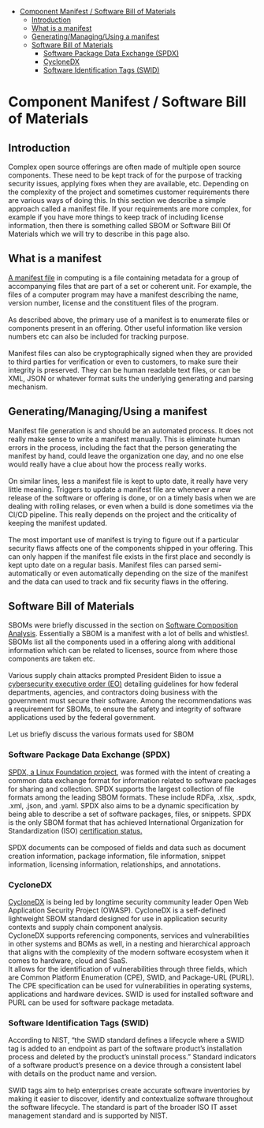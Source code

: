 - [Component Manifest / Software Bill of Materials](#component-manifest-software-bill-of-materials)
  - [Introduction](#introduction)
  - [What is a manifest](#what-is-a-manifest)
  - [Generating/Managing/Using a manifest](#generatingmanagingusing-a-manifest)
  - [Software Bill of Materials](#software-bill-of-materials)
    - [Software Package Data Exchange (SPDX)](#software-package-data-exchange-spdx)
    - [CycloneDX](#cyclonedx)
    - [Software Identification Tags (SWID)](#software-identification-tags-swid)

# Component Manifest / Software Bill of Materials

## Introduction
Complex open source offerings are often made of multiple open source components. These need to be kept track of for the purpose of tracking security issues, applying fixes when they are available, etc. Depending on the complexity of the project and sometimes customer requirements there are various ways of doing this. In this section we describe a simple approach called a manifest file. If your requirements are more complex, for example if you have more things to keep track of including license information, then there is something called SBOM or Software Bill Of Materials which we will try to describe in this page also.

## What is a manifest
[A manifest file](https://en.wikipedia.org/wiki/Manifest_file) in computing is a file containing metadata for a group of accompanying files that are part of a set or coherent unit. For example, the files of a computer program may have a manifest describing the name, version number, license and the constituent files of the program.\
\
As described above, the primary use of a manifest is to enumerate files or components present in an offering. Other useful information like version numbers etc can also be included for tracking purpose.\
\
Manifest files can also be cryptographically signed when they are provided to third parties for verification or even to customers, to make sure their integrity is preserved. They can be human readable text files, or can be XML, JSON or whatever format suits the underlying generating and parsing mechanism.

## Generating/Managing/Using a manifest
Manifest file generation is and should be an automated process. It does not really make sense to write a manifest manually. This is eliminate human errors in the process, including the fact that the person generating the manifest by hand, could leave the organization one day, and no one else would really have a clue about how the process really works.\
\
On similar lines, less a manifest file is kept to upto date, it really have very little meaning. Triggers to update a manifest file are whenever a new release of the software or offering is done, or on a timely basis when we are dealing with rolling relases, or even when a build is done sometimes via the CI/CD pipeline. This really depends on the project and the criticality of keeping the manifest updated.\
\
The most important use of manifest is trying to figure out if a particular security flaws affects one of the components shipped in your offering. This can only happen if the manifest file exists in the first place and secondly is kept upto date on a regular basis. Manifest files can parsed semi-automatically or even automatically depending on the size of the manifest and the data can used to track and fix security flaws in the offering.

## Software Bill of Materials
SBOMs were briefly discussed in the section on [Software Composition Analysis](../code-scanning/sca.md#SBOM). Essentially a SBOM is a manifest with a lot of bells and whistles!. SBOMs list all the components used in a offering along with additional information which can be related to licenses, source from where those components are taken etc.\
\
Various supply chain attacks prompted President Biden to issue a [cybersecurity executive order (EO)](https://www.whitehouse.gov/briefing-room/presidential-actions/2021/05/12/executive-order-on-improving-the-nations-cybersecurity/)  detailing guidelines for how federal departments, agencies, and contractors doing business with the government must secure their software. Among the recommendations was a requirement for SBOMs, to ensure the safety and integrity of software applications used by the federal government.\
\
Let us briefly discuss the various formats used for SBOM

### Software Package Data Exchange (SPDX)
[SPDX, a Linux Foundation project,](https://spdx.dev/) was formed with the intent of creating a common data exchange format for information related to software packages for sharing and collection. SPDX supports the largest collection of file formats among the leading SBOM formats. These include RDFa, .xlsx, .spdx, .xml, .json, and .yaml. SPDX also aims to be a dynamic specification by being able to describe a set of software packages, files, or snippets. SPDX is the only SBOM format that has achieved International Organization for Standardization (ISO) [certification status.](https://spdx.github.io/spdx-spec/)\
\
SPDX documents can be composed of fields and data such as document creation information, package information, file information, snippet information, licensing information, relationships, and annotations.

### CycloneDX
[CycloneDX](https://cyclonedx.org/) is being led by longtime security community leader Open Web Application Security Project (OWASP). CycloneDX is a self-defined lightweight SBOM standard designed for use in application security contexts and supply chain component analysis.
\
CycloneDX supports referencing components, services and vulnerabilities in other systems and BOMs as well, in a nesting and hierarchical approach that aligns with the complexity of the modern software ecosystem when it comes to hardware, cloud and SaaS. 
\
 It allows for the identification of vulnerabilities through three fields, which are Common Platform Enumeration (CPE), SWID, and Package-URL (PURL). The CPE specification can be used for vulnerabilities in operating systems, applications and hardware devices. SWID is used for installed software and PURL can be used for software package metadata.

### Software Identification Tags (SWID)
According to NIST, “the SWID standard defines a lifecycle where a SWID tag is added to an endpoint as part of the software product’s installation process and deleted by the product’s uninstall process.” Standard indicators of a software product’s presence on a device through a consistent label with details on the product name and version.\
\
SWID tags aim to help enterprises create accurate software inventories by making it easier to discover, identify and contextualize software throughout the software lifecycle. The standard is part of the broader ISO IT asset management standard and is supported by NIST.

